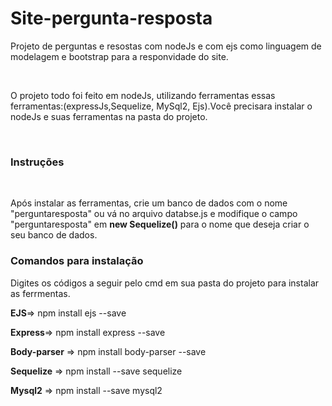 <h1> Site-pergunta-resposta</h1>
<p>Projeto de perguntas e resostas com nodeJs e com ejs como linguagem de modelagem e bootstrap para a responvidade do site.</p>
<br>
<p>O projeto todo foi feito em nodeJs, utilizando ferramentas essas ferramentas:(expressJs,Sequelize, MySql2, Ejs).Você precisara instalar o nodeJs e suas ferramentas na pasta do projeto.</p>
<br>
<h3>Instruções</h3>
<br>
<p>Após instalar as ferramentas, crie um banco de dados com o nome "perguntaresposta" ou vá no arquivo databse.js e modifique o campo "perguntaresposta" em <strong>new Sequelize()</strong> para o nome que deseja criar o seu banco de dados.</p>
<h3>Comandos para instalação</h3>
<p>Digites os códigos a seguir pelo cmd em sua pasta do projeto para instalar as ferrmentas.</p>
<p><b>EJS</b>=> npm install ejs --save</p>
<p><b>Express</b>=> npm install express --save</p>
<p><b>Body-parser</b> => npm install body-parser --save</p>
<p><b>Sequelize</b> => npm install --save sequelize</p>
<p><b>Mysql2</b> => npm install --save mysql2</p>


